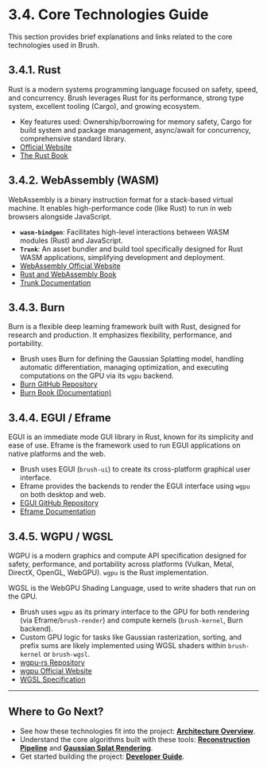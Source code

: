 # 3.4. Core Technologies Guide

This section provides brief explanations and links related to the core technologies used in Brush.

## 3.4.1. Rust

Rust is a modern systems programming language focused on safety, speed, and concurrency. Brush leverages Rust for its performance, strong type system, excellent tooling (Cargo), and growing ecosystem.

*   Key features used: Ownership/borrowing for memory safety, Cargo for build system and package management, async/await for concurrency, comprehensive standard library.
*   [Official Website](https://www.rust-lang.org/)
*   [The Rust Book](https://doc.rust-lang.org/book/)

## 3.4.2. WebAssembly (WASM)

WebAssembly is a binary instruction format for a stack-based virtual machine. It enables high-performance code (like Rust) to run in web browsers alongside JavaScript.

*   **`wasm-bindgen`**: Facilitates high-level interactions between WASM modules (Rust) and JavaScript.
*   **`Trunk`**: An asset bundler and build tool specifically designed for Rust WASM applications, simplifying development and deployment.
*   [WebAssembly Official Website](https://webassembly.org/)
*   [Rust and WebAssembly Book](https://rustwasm.github.io/docs/book/)
*   [Trunk Documentation](https://trunkrs.dev/)

## 3.4.3. Burn

Burn is a flexible deep learning framework built with Rust, designed for research and production. It emphasizes flexibility, performance, and portability.

*   Brush uses Burn for defining the Gaussian Splatting model, handling automatic differentiation, managing optimization, and executing computations on the GPU via its `wgpu` backend.
*   [Burn GitHub Repository](https://github.com/tracel-ai/burn)
*   [Burn Book (Documentation)](https://burn-rs.github.io/book/)

## 3.4.4. EGUI / Eframe

EGUI is an immediate mode GUI library in Rust, known for its simplicity and ease of use. Eframe is the framework used to run EGUI applications on native platforms and the web.

*   Brush uses EGUI (`brush-ui`) to create its cross-platform graphical user interface.
*   Eframe provides the backends to render the EGUI interface using `wgpu` on both desktop and web.
*   [EGUI GitHub Repository](https://github.com/emilk/egui)
*   [Eframe Documentation](https://docs.rs/eframe/)

## 3.4.5. WGPU / WGSL

WGPU is a modern graphics and compute API specification designed for safety, performance, and portability across platforms (Vulkan, Metal, DirectX, OpenGL, WebGPU). `wgpu` is the Rust implementation.

WGSL is the WebGPU Shading Language, used to write shaders that run on the GPU.

*   Brush uses `wgpu` as its primary interface to the GPU for both rendering (via Eframe/`brush-render`) and compute kernels (`brush-kernel`, Burn backend).
*   Custom GPU logic for tasks like Gaussian rasterization, sorting, and prefix sums are likely implemented using WGSL shaders within `brush-kernel` or `brush-wgsl`.
*   [wgpu-rs Repository](https://github.com/gfx-rs/wgpu)
*   [wgpu Official Website](https://wgpu.rs/)
*   [WGSL Specification](https://www.w3.org/TR/WGSL/)

---

## Where to Go Next?

*   See how these technologies fit into the project: **[Architecture Overview](architecture.md)**.
*   Understand the core algorithms built with these tools: **[Reconstruction Pipeline](reconstruction-pipeline.md)** and **[Gaussian Splat Rendering](gaussian-splatting.md)**.
*   Get started building the project: **[Developer Guide](../getting-started/developer-guide.md)**. 